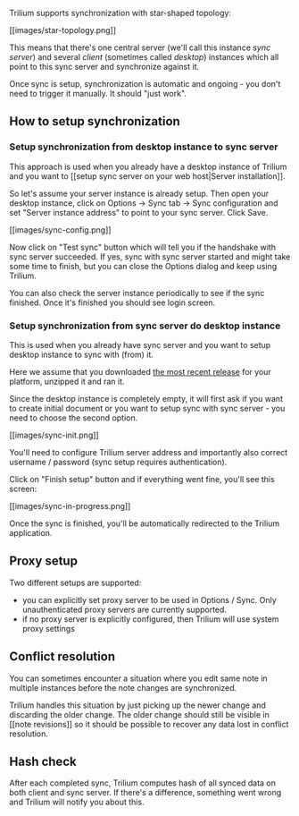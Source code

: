 Trilium supports synchronization with star-shaped topology:

[[images/star-topology.png]]

This means that there's one central server (we'll call this instance _sync server_) and several _client_ (sometimes called _desktop_) instances which all point to this sync server and synchronize against it.

Once sync is setup, synchronization is automatic and ongoing - you don't need to trigger it manually. It should "just work".

## How to setup synchronization

### Setup synchronization from desktop instance to sync server

This approach is used when you already have a desktop instance of Trilium and you want to [[setup sync server on your web host|Server installation]]. 

So let's assume your server instance is already setup. Then open your desktop instance, click on Options -> Sync tab -> Sync configuration and set "Server instance address" to point to your sync server. Click Save.

[[images/sync-config.png]]

Now click on "Test sync" button which will tell you if the handshake with sync server succeeded. If yes, sync with sync server started and might take some time to finish, but you can close the Options dialog and keep using Trilium.

You can also check the server instance periodically to see if the sync finished. Once it's finished you should see login screen.
 
### Setup synchronization from sync server do desktop instance

This is used when you already have sync server and you want to setup desktop instance to sync with (from) it.

Here we assume that you downloaded [the most recent release](https://github.com/zadam/trilium/releases/latest) for your platform, unzipped it and ran it.

Since the desktop instance is completely empty, it will first ask if you want to create initial document or you want to setup sync with sync server - you need to choose the second option.

[[images/sync-init.png]]

You'll need to configure Trilium server address and importantly also correct username / password (sync setup requires authentication).

Click on "Finish setup" button and if everything went fine, you'll see this screen:

[[images/sync-in-progress.png]]

Once the sync is finished, you'll be automatically redirected to the Trilium application.

## Proxy setup

Two different setups are supported:

* you can explicitly set proxy server to be used in Options / Sync. Only unauthenticated proxy servers are currently supported.
* if no proxy server is explicitly configured, then Trilium will use system proxy settings 

## Conflict resolution

You can sometimes encounter a situation where you edit same note in multiple instances before the note changes are synchronized.

Trilium handles this situation by just picking up the newer change and discarding the older change. The older change should still be visible in [[note revisions]] so it should be possible to recover any data lost in conflict resolution.

## Hash check

After each completed sync, Trilium computes hash of all synced data on both client and sync server. If there's a difference, something went wrong and Trilium will notify you about this.